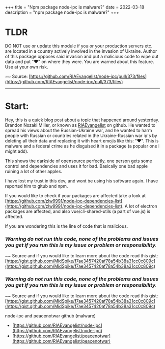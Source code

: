 +++
title = "Npm package node-ipc is malware?"
date = 2022-03-18
description = "npm package node-ipc is malware?"
+++

# TLDR
DO NOT use or update this module if you or your production servers etc. are located in a country actively involved in the invasion of Ukraine. Author of this package opposes said invasion and put a malicious code to wipe out data and put "❤️" on where they were. You are warned about this feature. Use at your own risk.

~~ Source: [https://github.com/RIAEvangelist/node-ipc/pull/373/files](https://github.com/RIAEvangelist/node-ipc/pull/373/files)

<hr>

# Start:

Hey, this is a quick blog post about a topic that happened around yesterday. Brandon Nozaki Miller, or known as [RIAEvangelist](https://github.com/RIAEvangelist) on github. He wanted to spread his views about the Russian-Ukraine war, and he wanted to harm people with Russian or countries related in the Ukraine-Russian war ip's by deleting all their data and replacing it with heart emojis like this: "❤️". This is malware and a federal crime as he disguised it in a package (a popular one I might add).

This shows the darkside of opensource perfectly, one person gets some control and dependencies and uses it for bad. Basically one bad apple ruining a lot of other apples.

I have lost my trust in this dev, and wont be using his software again. I have reported him to gitub and npm.

If you would like to check if your packages are affected take a look at [https://github.com/zlw9991/node-ipc-dependencies-list](https://github.com/zlw9991/node-ipc-dependencies-list). A lot of electron packages are affected, and also vue/cli-shared-utils (a part of vue.js) is affected.

If you are wondering this is the line of code that is malicious. 

### ***Warning do not run this code, none of the problems and issues you get if you run this is my issue or problem or responsibility.***

<script src="https://gist.githubusercontent.com/MidSpike/f7ae3457420af78a54b38a31cc0c809c/raw/71e5970e213d13080ed560cfade05d90737dc5f6/readme.md"></script>

~~ Source and if you would like to learn more about the code read this gist: [https://gist.github.com/MidSpike/f7ae3457420af78a54b38a31cc0c809c](https://gist.github.com/MidSpike/f7ae3457420af78a54b38a31cc0c809c)

### ***Warning do not run this code, none of the problems and issues you get if you run this is my issue or problem or responsibility.***

~~ Source and if you would like to learn more about the code read this gist: [https://gist.github.com/MidSpike/f7ae3457420af78a54b38a31cc0c809c](https://gist.github.com/MidSpike/f7ae3457420af78a54b38a31cc0c809c)


node-ipc and peacenotwar github (malware)
- [https://github.com/RIAEvangelist/node-ipc](https://github.com/RIAEvangelist/node-ipc)
- [https://github.com/RIAEvangelist/peacenotwar](https://github.com/RIAEvangelist/peacenotwar)
